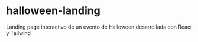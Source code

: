 # halloween-landing
Landing page interactivo de un evento de Halloween desarrollada con React y Tailwind

